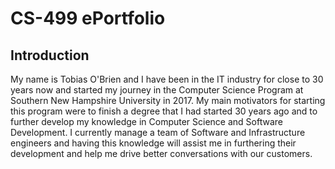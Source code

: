 # CS-499 ePortfolio

## Introduction

My name is Tobias O'Brien and I have been in the IT industry for close to 30 years now and started my journey in the Computer Science Program at Southern New Hampshire University in 2017.  My main motivators for starting this program were to finish a degree that I had started 30 years ago and to further develop my knowledge in Computer Science and Software Development.  I currently manage a team of Software and Infrastructure engineers and having this knowledge will assist me in furthering their development and help me drive better conversations with our customers.
